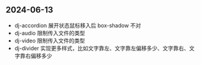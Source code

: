 ## 2024-06-13

- dj-accordion 展开状态鼠标移入后 box-shadow 不对
- dj-audio 限制传入文件的类型
- dj-video 限制传入文件的类型
- dj-divider 实现更多样式，比如文字靠左、文字靠左偏移多少、文字靠右、文字靠右偏移多少
